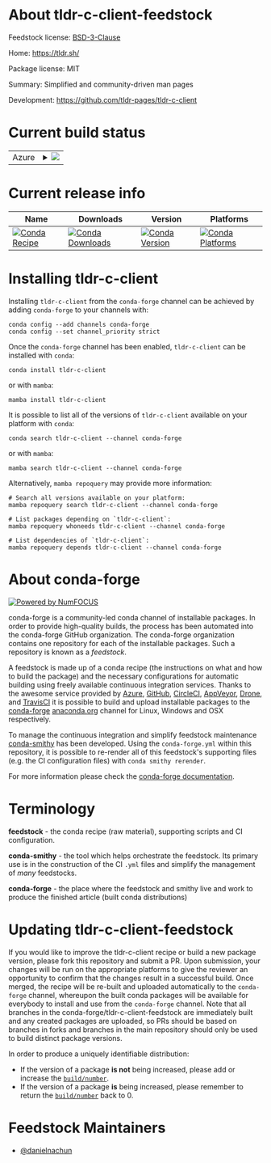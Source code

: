 About tldr-c-client-feedstock
=============================

Feedstock license: [BSD-3-Clause](https://github.com/conda-forge/tldr-c-client-feedstock/blob/main/LICENSE.txt)

Home: https://tldr.sh/

Package license: MIT

Summary: Simplified and community-driven man pages

Development: https://github.com/tldr-pages/tldr-c-client

Current build status
====================


<table>
    
  <tr>
    <td>Azure</td>
    <td>
      <details>
        <summary>
          <a href="https://dev.azure.com/conda-forge/feedstock-builds/_build/latest?definitionId=25882&branchName=main">
            <img src="https://dev.azure.com/conda-forge/feedstock-builds/_apis/build/status/tldr-c-client-feedstock?branchName=main">
          </a>
        </summary>
        <table>
          <thead><tr><th>Variant</th><th>Status</th></tr></thead>
          <tbody><tr>
              <td>linux_64</td>
              <td>
                <a href="https://dev.azure.com/conda-forge/feedstock-builds/_build/latest?definitionId=25882&branchName=main">
                  <img src="https://dev.azure.com/conda-forge/feedstock-builds/_apis/build/status/tldr-c-client-feedstock?branchName=main&jobName=linux&configuration=linux%20linux_64_" alt="variant">
                </a>
              </td>
            </tr><tr>
              <td>linux_aarch64</td>
              <td>
                <a href="https://dev.azure.com/conda-forge/feedstock-builds/_build/latest?definitionId=25882&branchName=main">
                  <img src="https://dev.azure.com/conda-forge/feedstock-builds/_apis/build/status/tldr-c-client-feedstock?branchName=main&jobName=linux&configuration=linux%20linux_aarch64_" alt="variant">
                </a>
              </td>
            </tr><tr>
              <td>linux_ppc64le</td>
              <td>
                <a href="https://dev.azure.com/conda-forge/feedstock-builds/_build/latest?definitionId=25882&branchName=main">
                  <img src="https://dev.azure.com/conda-forge/feedstock-builds/_apis/build/status/tldr-c-client-feedstock?branchName=main&jobName=linux&configuration=linux%20linux_ppc64le_" alt="variant">
                </a>
              </td>
            </tr><tr>
              <td>osx_64</td>
              <td>
                <a href="https://dev.azure.com/conda-forge/feedstock-builds/_build/latest?definitionId=25882&branchName=main">
                  <img src="https://dev.azure.com/conda-forge/feedstock-builds/_apis/build/status/tldr-c-client-feedstock?branchName=main&jobName=osx&configuration=osx%20osx_64_" alt="variant">
                </a>
              </td>
            </tr><tr>
              <td>osx_arm64</td>
              <td>
                <a href="https://dev.azure.com/conda-forge/feedstock-builds/_build/latest?definitionId=25882&branchName=main">
                  <img src="https://dev.azure.com/conda-forge/feedstock-builds/_apis/build/status/tldr-c-client-feedstock?branchName=main&jobName=osx&configuration=osx%20osx_arm64_" alt="variant">
                </a>
              </td>
            </tr>
          </tbody>
        </table>
      </details>
    </td>
  </tr>
</table>

Current release info
====================

| Name | Downloads | Version | Platforms |
| --- | --- | --- | --- |
| [![Conda Recipe](https://img.shields.io/badge/recipe-tldr--c--client-green.svg)](https://anaconda.org/conda-forge/tldr-c-client) | [![Conda Downloads](https://img.shields.io/conda/dn/conda-forge/tldr-c-client.svg)](https://anaconda.org/conda-forge/tldr-c-client) | [![Conda Version](https://img.shields.io/conda/vn/conda-forge/tldr-c-client.svg)](https://anaconda.org/conda-forge/tldr-c-client) | [![Conda Platforms](https://img.shields.io/conda/pn/conda-forge/tldr-c-client.svg)](https://anaconda.org/conda-forge/tldr-c-client) |

Installing tldr-c-client
========================

Installing `tldr-c-client` from the `conda-forge` channel can be achieved by adding `conda-forge` to your channels with:

```
conda config --add channels conda-forge
conda config --set channel_priority strict
```

Once the `conda-forge` channel has been enabled, `tldr-c-client` can be installed with `conda`:

```
conda install tldr-c-client
```

or with `mamba`:

```
mamba install tldr-c-client
```

It is possible to list all of the versions of `tldr-c-client` available on your platform with `conda`:

```
conda search tldr-c-client --channel conda-forge
```

or with `mamba`:

```
mamba search tldr-c-client --channel conda-forge
```

Alternatively, `mamba repoquery` may provide more information:

```
# Search all versions available on your platform:
mamba repoquery search tldr-c-client --channel conda-forge

# List packages depending on `tldr-c-client`:
mamba repoquery whoneeds tldr-c-client --channel conda-forge

# List dependencies of `tldr-c-client`:
mamba repoquery depends tldr-c-client --channel conda-forge
```


About conda-forge
=================

[![Powered by
NumFOCUS](https://img.shields.io/badge/powered%20by-NumFOCUS-orange.svg?style=flat&colorA=E1523D&colorB=007D8A)](https://numfocus.org)

conda-forge is a community-led conda channel of installable packages.
In order to provide high-quality builds, the process has been automated into the
conda-forge GitHub organization. The conda-forge organization contains one repository
for each of the installable packages. Such a repository is known as a *feedstock*.

A feedstock is made up of a conda recipe (the instructions on what and how to build
the package) and the necessary configurations for automatic building using freely
available continuous integration services. Thanks to the awesome service provided by
[Azure](https://azure.microsoft.com/en-us/services/devops/), [GitHub](https://github.com/),
[CircleCI](https://circleci.com/), [AppVeyor](https://www.appveyor.com/),
[Drone](https://cloud.drone.io/welcome), and [TravisCI](https://travis-ci.com/)
it is possible to build and upload installable packages to the
[conda-forge](https://anaconda.org/conda-forge) [anaconda.org](https://anaconda.org/)
channel for Linux, Windows and OSX respectively.

To manage the continuous integration and simplify feedstock maintenance
[conda-smithy](https://github.com/conda-forge/conda-smithy) has been developed.
Using the ``conda-forge.yml`` within this repository, it is possible to re-render all of
this feedstock's supporting files (e.g. the CI configuration files) with ``conda smithy rerender``.

For more information please check the [conda-forge documentation](https://conda-forge.org/docs/).

Terminology
===========

**feedstock** - the conda recipe (raw material), supporting scripts and CI configuration.

**conda-smithy** - the tool which helps orchestrate the feedstock.
                   Its primary use is in the construction of the CI ``.yml`` files
                   and simplify the management of *many* feedstocks.

**conda-forge** - the place where the feedstock and smithy live and work to
                  produce the finished article (built conda distributions)


Updating tldr-c-client-feedstock
================================

If you would like to improve the tldr-c-client recipe or build a new
package version, please fork this repository and submit a PR. Upon submission,
your changes will be run on the appropriate platforms to give the reviewer an
opportunity to confirm that the changes result in a successful build. Once
merged, the recipe will be re-built and uploaded automatically to the
`conda-forge` channel, whereupon the built conda packages will be available for
everybody to install and use from the `conda-forge` channel.
Note that all branches in the conda-forge/tldr-c-client-feedstock are
immediately built and any created packages are uploaded, so PRs should be based
on branches in forks and branches in the main repository should only be used to
build distinct package versions.

In order to produce a uniquely identifiable distribution:
 * If the version of a package **is not** being increased, please add or increase
   the [``build/number``](https://docs.conda.io/projects/conda-build/en/latest/resources/define-metadata.html#build-number-and-string).
 * If the version of a package **is** being increased, please remember to return
   the [``build/number``](https://docs.conda.io/projects/conda-build/en/latest/resources/define-metadata.html#build-number-and-string)
   back to 0.

Feedstock Maintainers
=====================

* [@danielnachun](https://github.com/danielnachun/)

